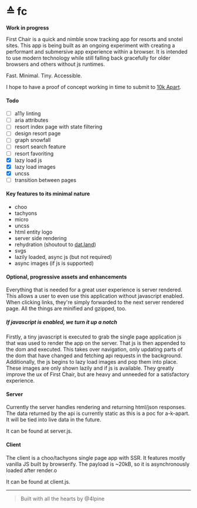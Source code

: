 # ≙ fc

__Work in progress__

First Chair is a quick and nimble snow tracking app for resorts and snotel sites.
This app is being built as an ongoing experiment with creating a performant and submersive app experience within a browser.
It is intended to use modern technology while still falling back gracefully for older browsers and others without js runtimes.

Fast. Minimal. Tiny. Accessible.

I hope to have a proof of concept working in time to submit to [10k Apart](https://a-k-apart.com/).

#### Todo

- [ ] a11y linting
- [ ] aria attributes
- [ ] resort index page with state filtering
- [ ] design resort page
- [ ] graph snowfall
- [ ] resort search feature
- [ ] resort favoriting
- [X] lazy load js
- [X] lazy load images
- [X] uncss
- [ ] transition between pages

#### Key features to its minimal nature

- choo
- tachyons
- micro
- uncss
- html entity logo
- server side rendering
- rehydration (shoutout to [dat.land](https://github.com/datproject/dat.land/blob/master/client/js/models/app-rehydrator.js))
- svgs
- lazily loaded, async js (but not required)
- async images (if js is supported)

#### Optional, progressive assets and enhancements

Everything that is needed for a great user experience is server rendered.
This allows a user to even use this application without javascript enabled.
When clicking links, they're simply forwarded to the next server rendered page.
All the things are minified and gzipped, too.

##### If javascript _is_ enabled, we turn it up a notch

Firstly, a tiny javascript is executed to grab the single page application js that was used to render the app on the server.
That js is then appended to the dom and executed.
This takes over navigation, only updating parts of the dom that have changed and fetching api requests in the background.
Additionally, the js begins to lazy load images and pop them into place.
These images are only shown lazily and if js is available.
They greatly improve the ux of First Chair, but are heavy and unneeded for a satisfactory experience.

#### Server

Currently the server handles rendering and returning html/json responses.
The data returned by the api is currently static as this is a poc for a-k-apart.
It will be tied into live data in the future.

It can be found at server.js.

#### Client

The client is a choo/tachyons single page app with SSR.
It features mostly vanilla JS built by browserify.
The payload is ~20kB, so it is asynchronously loaded after render.o

It can be found at client.js.

***

> Built with all the hearts by @4lpine
